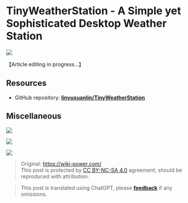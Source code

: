 # TinyWeatherStation - A Simple yet Sophisticated Desktop Weather Station

![](https://wiki-media-1253965369.cos.ap-guangzhou.myqcloud.com/img/202308132245962.png)

【Article editing in progress...】

## Resources

- GitHub repository: [**linyuxuanlin/TinyWeatherStation**](https://github.com/linyuxuanlin/TinyWeatherStation)

## Miscellaneous

![](https://wiki-media-1253965369.cos.ap-guangzhou.myqcloud.com/img/202308132244295.png)

![](https://wiki-media-1253965369.cos.ap-guangzhou.myqcloud.com/img/202308132245903.png)

![](https://wiki-media-1253965369.cos.ap-guangzhou.myqcloud.com/img/202308132245214.png)

> Original: <https://wiki-power.com/>  
> This post is protected by [CC BY-NC-SA 4.0](https://creativecommons.org/licenses/by/4.0/deed.en) agreement, should be reproduced with attribution.

> This post is translated using ChatGPT, please [**feedback**](https://github.com/linyuxuanlin/Wiki_MkDocs/issues/new) if any omissions.
